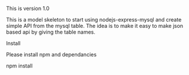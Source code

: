 This is version 1.0 

This is a model skeleton to start using nodejs-express-mysql and create simple API from the mysql table.
The idea is to make it easy to make json based api by giving the table names.


Install 

Please install npm and dependancies
 
npm install 


